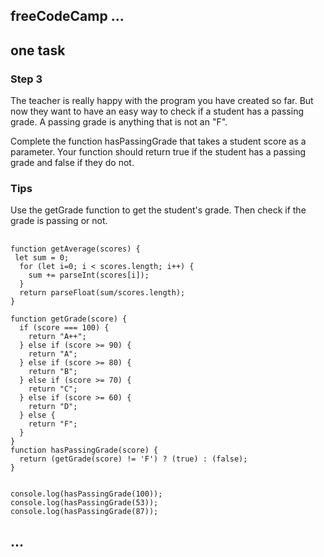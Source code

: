 ## freeCodeCamp ...
## one task
### Step 3
The teacher is really happy with the program you have created so far. But now they want to have an easy way to check if a student has a passing grade. A passing grade is anything that is not an "F".

Complete the function hasPassingGrade that takes a student score as a parameter. Your function should return true if the student has a passing grade and false if they do not.

### Tips

Use the getGrade function to get the student's grade. Then check if the grade is passing or not.

##
```
function getAverage(scores) {
 let sum = 0;
  for (let i=0; i < scores.length; i++) {
    sum += parseInt(scores[i]);
  }
  return parseFloat(sum/scores.length);
}

function getGrade(score) {
  if (score === 100) {
    return "A++";
  } else if (score >= 90) {
    return "A";
  } else if (score >= 80) {
    return "B";
  } else if (score >= 70) {
    return "C";
  } else if (score >= 60) {
    return "D";
  } else {
    return "F";
  }
}
function hasPassingGrade(score) {
  return (getGrade(score) != 'F') ? (true) : (false);
}


console.log(hasPassingGrade(100));
console.log(hasPassingGrade(53));
console.log(hasPassingGrade(87));
```

## ...

